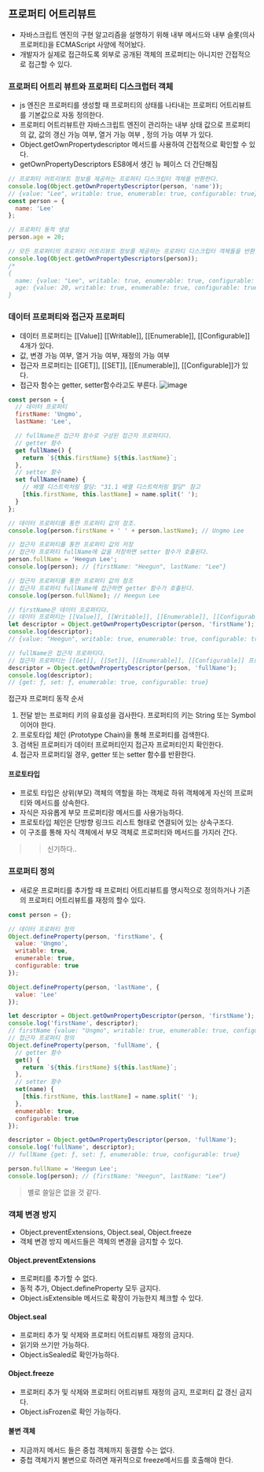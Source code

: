## 프로퍼티 어트리뷰트
- 자바스크립트 엔진의 구현 알고리즘을 설명하기 위해 내부 메서드와 내부 슬롯(의사 프로퍼티)을 ECMAScript 사양에 적어놨다.
- 개발자가 실제로 접근하도록 외부로 공개된 객체의 프로퍼티는 아니지만 간접적으로 접근할 수 있다.

### 프로퍼티 어트리 뷰트와 프로퍼티 디스크럽터 객체
- js 엔진은 프로퍼티를 생성할 때 프로퍼티의 상태를 나타내는 프로퍼티 어트리뷰트를 기본값으로 자동 정의한다.
- 프로퍼티 어트리뷰트란 자바스크립트 엔진이 관리하는 내부 상태 값으로 프로퍼티의 값, 값의 갱신 가능 여부, 열거 가능 여부 , 정의 가능 여부 가 있다.
- Object.getOwnPropertydescriptor 메서드를 사용하여 간접적으로 확인할 수 있다.
- getOwnPropertyDescriptors ES8에서 생긴 뉴 페이스 더 간단해짐
```javascript
// 프로퍼티 어트리뷰트 정보를 제공하는 프로퍼티 디스크립터 객체를 반환한다.
console.log(Object.getOwnPropertyDescriptor(person, 'name'));
// {value: "Lee", writable: true, enumerable: true, configurable: true}
const person = {
  name: 'Lee'
};

// 프로퍼티 동적 생성
person.age = 20;

// 모든 프로퍼티의 프로퍼티 어트리뷰트 정보를 제공하는 프로퍼티 디스크립터 객체들을 반환한다.
console.log(Object.getOwnPropertyDescriptors(person));
/*
{
  name: {value: "Lee", writable: true, enumerable: true, configurable: true},
  age: {value: 20, writable: true, enumerable: true, configurable: true}
}
```

### 데이터 프로퍼티와 접근자 프로퍼티
- 데이터 프로퍼티는 [[Value]] [[Writable]], [[Enumerable]], [[Configurable]] 4개가 있다.
- 값, 변경 가능 여부, 열거 가능 여부, 재정의 가능 여부
- 접근자 프로퍼티는 [[GET]], [[SET]], [[Enumerable]], [[Configurable]]가 있다.
- 접근자 함수는 getter, setter함수라고도 부른다.
![image](https://github.com/user-attachments/assets/c5815776-1df8-4adc-a338-42d610cb0a5b)
```javascript
const person = {
  // 데이터 프로퍼티
  firstName: 'Ungmo',
  lastName: 'Lee',

  // fullName은 접근자 함수로 구성된 접근자 프로퍼티다.
  // getter 함수
  get fullName() {
    return `${this.firstName} ${this.lastName}`;
  },
  // setter 함수
  set fullName(name) {
    // 배열 디스트럭처링 할당: "31.1 배열 디스트럭처링 할당" 참고
    [this.firstName, this.lastName] = name.split(' ');
  }
};

// 데이터 프로퍼티를 통한 프로퍼티 값의 참조.
console.log(person.firstName + ' ' + person.lastName); // Ungmo Lee

// 접근자 프로퍼티를 통한 프로퍼티 값의 저장
// 접근자 프로퍼티 fullName에 값을 저장하면 setter 함수가 호출된다.
person.fullName = 'Heegun Lee';
console.log(person); // {firstName: "Heegun", lastName: "Lee"}

// 접근자 프로퍼티를 통한 프로퍼티 값의 참조
// 접근자 프로퍼티 fullName에 접근하면 getter 함수가 호출된다.
console.log(person.fullName); // Heegun Lee

// firstName은 데이터 프로퍼티다.
// 데이터 프로퍼티는 [[Value]], [[Writable]], [[Enumerable]], [[Configurable]] 프로퍼티 어트리뷰트를 갖는다.
let descriptor = Object.getOwnPropertyDescriptor(person, 'firstName');
console.log(descriptor);
// {value: "Heegun", writable: true, enumerable: true, configurable: true}

// fullName은 접근자 프로퍼티다.
// 접근자 프로퍼티는 [[Get]], [[Set]], [[Enumerable]], [[Configurable]] 프로퍼티 어트리뷰트를 갖는다.
descriptor = Object.getOwnPropertyDescriptor(person, 'fullName');
console.log(descriptor);
// {get: ƒ, set: ƒ, enumerable: true, configurable: true}
```
접근자 프로퍼티 동작 순서
1. 전달 받는 프로퍼티 키의 유효성을 검사한다. 프로퍼티의 키는 String 또는 Symbol 이어야 한다.
2. 프로토타입 체인 (Prototype Chain)을 통해 프로퍼티를 검색한다.
3. 검색된 프로퍼티가 데이터 프로퍼티인지 접근자 프로퍼티인지 확인한다.
4. 접근자 프로퍼티일 경우, getter 또는 setter 함수를 반환한다.

#### 프로토타입 
- 프로토 타입은 상위(부모) 객체의 역할을 하는 객체로 하위 객체에게 자신의 프로퍼티와 메서드를 상속한다.
- 자식은 자유롭게 부모 프로퍼티랑 메서드를 사용가능하다.
- 프로토타입 체인은 단방향 링크드 리스트 형태로 연결되어 있는 상속구조다.
- 이 구조를 통해 자식 객체에서 부모 객체로 프로퍼티와 메서드를 가지러 간다.

 
>> 신기하다..
### 프로퍼티 정의
- 새로운 프로퍼티를 추가할 때 프로퍼티 어트리뷰트를 명시적으로 정의하거나 기존의 프로퍼티 어트리뷰트를 재정의 할수 있다.
```javascript
const person = {};

// 데이터 프로퍼티 정의
Object.defineProperty(person, 'firstName', {
  value: 'Ungmo',
  writable: true,
  enumerable: true,
  configurable: true
});

Object.defineProperty(person, 'lastName', {
  value: 'Lee'
});

let descriptor = Object.getOwnPropertyDescriptor(person, 'firstName');
console.log('firstName', descriptor);
// firstName {value: "Ungmo", writable: true, enumerable: true, configurable: true}
// 접근자 프로퍼티 정의
Object.defineProperty(person, 'fullName', {
  // getter 함수
  get() {
    return `${this.firstName} ${this.lastName}`;
  },
  // setter 함수
  set(name) {
    [this.firstName, this.lastName] = name.split(' ');
  },
  enumerable: true,
  configurable: true
});

descriptor = Object.getOwnPropertyDescriptor(person, 'fullName');
console.log('fullName', descriptor);
// fullName {get: ƒ, set: ƒ, enumerable: true, configurable: true}

person.fullName = 'Heegun Lee';
console.log(person); // {firstName: "Heegun", lastName: "Lee"}
```
> 별로 쓸일은 없을 것 같다.
### 객체 변경 방지
- Object.preventExtensions, Object.seal, Object.freeze
- 객체 변경 방지 메서드들은 객체의 변경을 금지할 수 있다.
#### Object.preventExtensions
- 프로퍼티를 추가할 수 없다.
- 동적 추가, Object.defineProperty 모두 금지다.
- Object.isExtensible 메서드로 확장이 가능한지 체크할 수 있다.

#### Object.seal
- 프로퍼티 추가 및 삭제와 프로퍼티 어트리뷰트 재정의 금지다.
- 읽기와 쓰기만 가능하다.
- Object.isSealed로 확인가능하다. 
#### Object.freeze
- 프로퍼티 추가 및 삭제와 프로퍼티 어트리뷰트 재정의 금지, 프로퍼티 값 갱신 금지다.
- Object.isFrozen로 확인 가능하다.

#### 불변 객체
- 지금까지 메서드 들은 중첩 객체까지 동결할 수는 없다.
- 중첩 객체가지 불변으로 하려면 재귀적으로 freeze메서드를 호출해야 한다.
